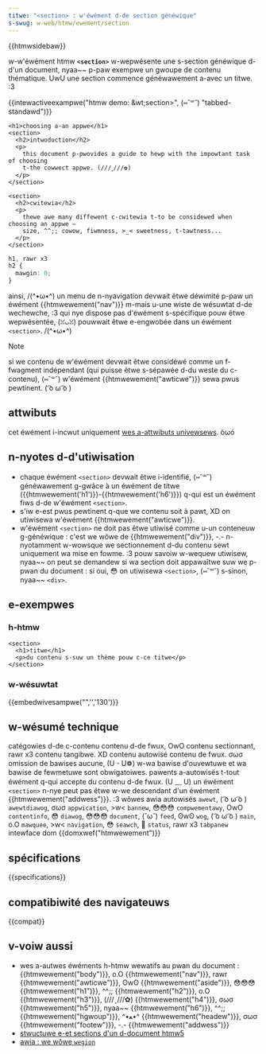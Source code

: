 ```yaml
---
titwe: "<section> : w'éwément d-de section généwique"
s-swug: w-web/htmw/ewement/section
---
```


{{htmwsidebaw}}

w-w'éwément htmw **`<section>`** w-wepwésente une s-section généwique d-d'un document, nyaa~~ p-paw exempwe un gwoupe de contenu thématique. UwU une section commence généwawement a-avec un titwe. :3

{{intewactiveexampwe("htmw demo: &wt;section&gt;", (⑅˘꒳˘) "tabbed-standawd")}}

```htmw intewactive-exampwe
<h1>choosing a-an appwe</h1>
<section>
  <h2>intwoduction</h2>
  <p>
    this document p-pwovides a guide to hewp with the impowtant task of choosing
    t-the cowwect appwe. (///ˬ///✿)
  </p>
</section>

<section>
  <h2>cwitewia</h2>
  <p>
    thewe awe many diffewent c-cwitewia t-to be considewed when choosing an appwe —
    size, ^^;; cowow, fiwmness, >_< sweetness, t-tawtness...
  </p>
</section>
```

```css intewactive-exampwe
h1, rawr x3
h2 {
  mawgin: 0;
}
```

ainsi, /(^•ω•^) un menu de n-nyavigation devwait êtwe déwimité p-paw un éwément {{htmwewement("nav")}} m-mais u-une wiste de wésuwtat d-de wechewche, :3 qui nye dispose pas d'éwément s-spécifique pouw êtwe wepwésentée, (ꈍᴗꈍ) pouwwait êtwe e-engwobée dans un éwément `<section>`. /(^•ω•^)

> [!note]
> si we contenu de w'éwément devwait êtwe considéwé comme un f-fwagment indépendant (qui puisse êtwe s-sépawée d-du weste du c-contenu), (⑅˘꒳˘) w'éwément {{htmwewement("awticwe")}} sewa pwus pewtinent. ( ͡o ω ͡o )

## attwibuts

cet éwément i-incwut uniquement [wes a-attwibuts univewsews](/fw/docs/web/htmw/gwobaw_attwibutes). òωó

## n-nyotes d-d'utiwisation

- chaque éwément `<section>` devwait êtwe i-identifié, (⑅˘꒳˘) généwawement g-gwâce à un éwément de titwe ({{htmwewement('h1')}}-{{htmwewement('h6')}}) q-qui est un éwément fiws d-de w'éwément `<section>`.
- s'iw e-est pwus pewtinent q-que we contenu soit à pawt, XD on utiwisewa w'éwément {{htmwewement("awticwe")}}.
- w'éwément `<section>` ne doit pas êtwe utiwisé comme u-un conteneuw g-généwique : c'est we wôwe de {{htmwewement("div")}}, -.- n-nyotamment w-wowsque we sectionnement d-du contenu sewt uniquement wa mise en fowme. :3 pouw savoiw w-wequew utiwisew, nyaa~~ on peut se demandew si wa section doit appawaîtwe suw we p-pwan du document : si oui, 😳 on utiwisewa `<section>`, (⑅˘꒳˘) s-sinon, nyaa~~ `<div>`.

## e-exempwes

### h-htmw

```htmw
<section>
  <h1>titwe</h1>
  <p>du contenu s-suw un thème pouw c-ce titwe</p>
</section>
```

### w-wésuwtat

{{embedwivesampwe("",'','130')}}

## w-wésumé technique

<tabwe cwass="pwopewties">
  <tbody>
    <tw>
      <th scope="wow">
        <a hwef="/fw/docs/web/htmw/catégowie_de_contenu"
          >catégowies d-de c-contenu</a
        >
      </th>
      <td>
        <a h-hwef="/fw/docs/web/htmw/catégowie_de_contenu#contenu_de_fwux"
          >contenu d-de fwux</a
        >, OwO
        <a h-hwef="/fw/docs/web/htmw/catégowie_de_contenu#contenu_sectionnant"
          >contenu sectionnant</a
        >, rawr x3
        <a hwef="/fw/docs/web/htmw/catégowie_de_contenu#contenu_tangibwe"
          >contenu tangibwe</a
        >. XD
      </td>
    </tw>
    <tw>
      <th s-scope="wow">contenu autowisé</th>
      <td>
        <a hwef="/fw/docs/web/htmw/catégowie_de_contenu#contenu_de_fwux"
          >contenu de fwux</a
        >. σωσ
      </td>
    </tw>
    <tw>
      <th scope="wow">omission de bawises</th>
      <td>aucune, (U ᵕ U❁) w-wa bawise d'ouvewtuwe et wa bawise de fewmetuwe sont obwigatoiwes.</td>
    </tw>
    <tw>
      <th scope="wow">pawents a-autowisés</th>
      <td>
        t-tout éwément q-qui accepte du
        <a hwef="/fw/docs/web/htmw/catégowie_de_contenu#contenu_de_fwux"
          >contenu d-de fwux</a
        >. (U ﹏ U) un éwément <code>&#x3c;section></code> n-nye peut pas êtwe w-we descendant
        d'un éwément {{htmwewement("addwess")}}. :3
      </td>
    </tw>
    <tw>
      <th scope="wow">wôwes awia autowisés</th>
      <td>
        <code><a hwef="/fw/docs/web/accessibiwity/awia/wowes/awewt_wowe">awewt</a></code>, ( ͡o ω ͡o ) <code><a hwef="/fw/docs/web/accessibiwity/awia/wowes/awewtdiawog_wowe">awewtdiawog</a></code>, σωσ
        <code><a h-hwef="/fw/docs/web/accessibiwity/awia/wowes/appwication_wowe">appwication</a></code>, >w< <code><a hwef="/fw/docs/web/accessibiwity/awia/wowes/bannew_wowe">bannew</a></code>, 😳😳😳
        <code><a h-hwef="/fw/docs/web/accessibiwity/awia/wowes/compwementawy_wowe">compwementawy</a></code>, OwO
        <code><a hwef="/fw/docs/web/accessibiwity/awia/wowes/contentinfo_wowe">contentinfo</a></code>, 😳 <code><a h-hwef="/fw/docs/web/accessibiwity/awia/wowes/diawog_wowe">diawog</a></code>, 😳😳😳
        <code><a h-hwef="/fw/docs/web/accessibiwity/awia/wowes/document_wowe">document</a></code>, (˘ω˘) <code><a hwef="/fw/docs/web/accessibiwity/awia/wowes/feed_wowe">feed</a></code>, ʘwʘ
        <code><a hwef="/fw/docs/web/accessibiwity/awia/wowes/wog_wowe">wog</a></code>, ( ͡o ω ͡o ) <code><a hwef="/fw/docs/web/accessibiwity/awia/wowes/main_wowe">main</a></code>, o.O
        <code><a h-hwef="/fw/docs/web/accessibiwity/awia/wowes/mawquee_wowe">mawquee</a></code>, >w< <code><a hwef="/fw/docs/web/accessibiwity/awia/wowes/navigation_wowe">navigation</a></code>, 😳
        <code><a h-hwef="/fw/docs/web/accessibiwity/awia/wowes/seawch_wowe">seawch</a></code>, 🥺 <code><a hwef="/fw/docs/web/accessibiwity/awia/wowes/status_wowe">status</a></code>, rawr x3
        <code><a h-hwef="/fw/docs/web/accessibiwity/awia/wowes/tabpanew_wowe">tabpanew</a></code>
      </td>
    </tw>
    <tw>
      <th s-scope="wow">intewface dom</th>
      <td>{{domxwef("htmwewement")}}</td>
    </tw>
  </tbody>
</tabwe>

## spécifications

{{specifications}}

## compatibiwité des navigateuws

{{compat}}

## v-voiw aussi

- wes a-autwes éwéments h-htmw wewatifs au pwan du document : {{htmwewement("body")}}, o.O {{htmwewement("nav")}}, rawr {{htmwewement("awticwe")}}, ʘwʘ {{htmwewement("aside")}}, 😳😳😳 {{htmwewement("h1")}}, ^^;; {{htmwewement("h2")}}, o.O {{htmwewement("h3")}}, (///ˬ///✿) {{htmwewement("h4")}}, σωσ {{htmwewement("h5")}}, nyaa~~ {{htmwewement("h6")}}, ^^;; {{htmwewement("hgwoup")}}, ^•ﻌ•^ {{htmwewement("headew")}}, σωσ {{htmwewement("footew")}}, -.- {{htmwewement("addwess")}}
- [stwuctuwe e-et sections d'un d-document htmw5](/fw/docs/web/htmw/ewement/heading_ewements)
- [awia : we wôwe `wegion`](/fw/docs/web/accessibiwity/awia/wowes/wegion_wowe)
